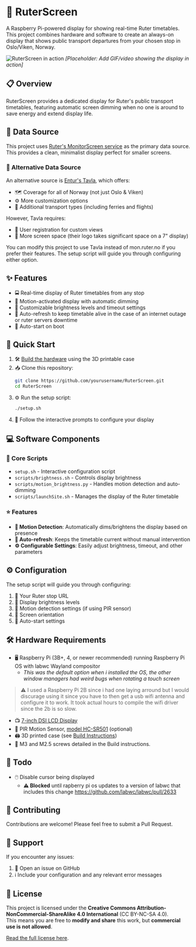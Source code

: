 # 🚉 RuterScreen

A Raspberry Pi-powered display for showing real-time Ruter timetables. This project combines hardware and software to create an always-on display that shows public transport departures from your chosen stop in Oslo/Viken, Norway.

![RuterScreen in action](images/demo.gif)
*[Placeholder: Add GIF/video showing the display in action]*

## 📋 Overview

RuterScreen provides a dedicated display for Ruter's public transport timetables, featuring automatic screen dimming when no one is around to save energy and extend display life.

## 🔄 Data Source

This project uses [Ruter's MonitorScreen service](https://mon.ruter.no/) as the primary data source. This provides a clean, minimalist display perfect for smaller screens.

### 🔄 Alternative Data Source

An alternative source is [Entur's Tavla](https://tavla.entur.no/), which offers:
- 🗺️ Coverage for all of Norway (not just Oslo & Viken)
- ⚙️ More customization options
- 🚢 Additional transport types (including ferries and flights)

However, Tavla requires:
- 👤 User registration for custom views
- 📱 More screen space (their logo takes significant space on a 7" display)

You can modify this project to use Tavla instead of mon.ruter.no if you prefer their features. The setup script will guide you through configuring either option.

## ✨ Features
- 🚍 Real-time display of Ruter timetables from any stop
- 👋 Motion-activated display with automatic dimming
- 🔆 Customizable brightness levels and timeout settings
- 🔄 Auto-refresh to keep timetable alive in the case of an internet outage or ruter servers downtime
- 🚀 Auto-start on boot

## 🚀 Quick Start

1. 🛠️ [Build the hardware](stl/BUILD.md) using the 3D printable case
2. 📥 Clone this repository:
   ```bash
   git clone https://github.com/yourusername/RuterScreen.git
   cd RuterScreen
   ```
3. ⚙️ Run the setup script:
   ```bash
   ./setup.sh
   ```
4. 📝 Follow the interactive prompts to configure your display

## 💻 Software Components

### 📜 Core Scripts
- `setup.sh` - Interactive configuration script
- `scripts/brightness.sh` - Controls display brightness
- `scripts/motion_brightness.py` - Handles motion detection and auto-dimming
- `scripts/launchSite.sh` - Manages the display of the Ruter timetable

### ⭐ Features
- **👋 Motion Detection**: Automatically dims/brightens the display based on presence
- **🔄 Auto-refresh**: Keeps the timetable current without manual intervention
- **⚙️ Configurable Settings**: Easily adjust brightness, timeout, and other parameters

## ⚙️ Configuration

The setup script will guide you through configuring:
1. 🔗 Your Ruter stop URL
2. 🔆 Display brightness levels
3. 👋 Motion detection settings (if using PIR sensor)
4. 🔄 Screen orientation
5. 🚀 Auto-start settings

## 🛠️ Hardware Requirements

- 🖥️ Raspberry Pi (3B+, 4, or newer recommended) running Raspberry Pi OS with labwc Wayland compositor 
    - *This was the default option when i installed the OS, the other window managers had weird bugs when rotating a touch screen*
> ⚠️ I used a Raspberry Pi 2B since i had one laying arround but I would discurage using it since you have to then get a usb wifi antenna and configure it to work. It took actual hours to compile the wifi driver since the 2b is so slow. 
- 📺 [7-inch DSI LCD Display](https://aliexpress.com/item/1005006739026067.html)
- 👋 PIR Motion Sensor, [model HC-SR501](https://aliexpress.com/item/32824574702.html) (optional)
- 🖨️ 3D printed case (see [Build Instructions](stl/BUILD.md))
- 🔩 M3 and M2.5 screws detailed in the Build instructions.

## 📝 Todo
- 🖱️ Disable cursor being displayed
    - **⚠️ Blocked** until rapberry pi os updates to a version of labwc that includes this change https://github.com/labwc/labwc/pull/2633

## 🤝 Contributing

Contributions are welcome! Please feel free to submit a Pull Request.

## 💬 Support

If you encounter any issues:
1. 📝 Open an issue on GitHub
2. ℹ️ Include your configuration and any relevant error messages

## 📄 License

This project is licensed under the **Creative Commons Attribution-NonCommercial-ShareAlike 4.0 International** (CC BY-NC-SA 4.0).  
This means you are free to **modify and share** this work, but **commercial use is not allowed**.  

[Read the full license here](https://creativecommons.org/licenses/by-nc-sa/4.0/).
